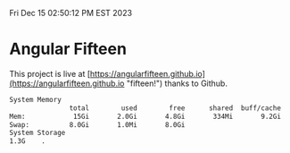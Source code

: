 Fri Dec 15 02:50:12 PM EST 2023

# Angular Fifteen


This project is live at [https://angularfifteen.github.io](https://angularfifteen.github.io "fifteen!") thanks to Github.

```bash
System Memory
               total        used        free      shared  buff/cache   available
Mem:            15Gi       2.0Gi       4.8Gi       334Mi       9.2Gi        13Gi
Swap:          8.0Gi       1.0Mi       8.0Gi
System Storage
1.3G	.
